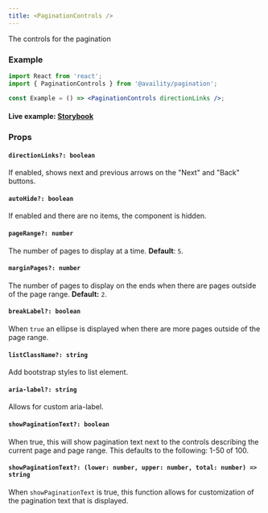 ```yaml
---
title: <PaginationControls />
---
```


The controls for the pagination

### Example

```jsx
import React from 'react';
import { PaginationControls } from '@availity/pagination';

const Example = () => <PaginationControls directionLinks />;
```

#### Live example: <a href="https://availity.github.io/availity-react/storybook/?path=/story/components-pagination--controls"> Storybook</a>

### Props

#### `directionLinks?: boolean`

If enabled, shows next and previous arrows on the "Next" and "Back" buttons.

#### `autoHide?: boolean`

If enabled and there are no items, the component is hidden.

#### `pageRange?: number`

The number of pages to display at a time. **Default**: `5`.

#### `marginPages?: number`

The number of pages to display on the ends when there are pages outside of the page range. **Default:** `2`.

#### `breakLabel?: boolean`

When `true` an ellipse is displayed when there are more pages outside of the page range.

#### `listClassName?: string`

Add bootstrap styles to list element.

#### `aria-label?: string`

Allows for custom aria-label.

#### `showPaginationText?: boolean`

When true, this will show pagination text next to the controls describing the current page and page range. This defaults to the following: 1-50 of 100.

#### `showPaginationText?: (lower: number, upper: number, total: number) => string`

When `showPaginationText` is true, this function allows for customization of the pagination text that is displayed. 

